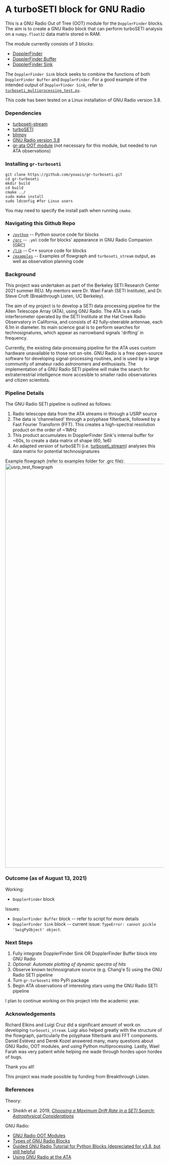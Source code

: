 # A turboSETI block for GNU Radio

This is a GNU Radio Out of Tree (OOT) module for the `DopplerFinder` blocks. The aim is to create a GNU Radio block that can perform turboSETI analysis on a `numpy.float32` data matrix stored in RAM.

The module currently consists of 3 blocks:
- [DopplerFinder](https://github.com/youais/gr-turboseti/blob/master/python/find_et.py)
- [DopplerFinder Buffer](https://github.com/youais/gr-turboseti/blob/master/python/find_et_buffer.py)
- [DopplerFinder Sink](https://github.com/youais/gr-turboseti/blob/master/python/find_et_sync.py)

The `DopplerFinder Sink` block seeks to combine the functions of both `DopplerFinder Buffer` and `DopplerFinder`. For a good example of the intended output of `DopplerFinder Sink`, refer to [`turboseti_multiprocessing_test.py`](https://github.com/youais/gr-turboseti/blob/master/examples/turboseti_multiprocessing_test.py). 

This code has been tested on a Linux installation of GNU Radio version 3.8.


### Dependencies

- [turboseti-stream](https://github.com/luigifcruz/turboseti-stream)
- [turboSETI](https://github.com/UCBerkeleySETI/turbo_seti/tree/e9dbcd8319cf332858ed95e3090ae1feeebab25d)
- [blimpy](https://github.com/UCBerkeleySETI/blimpy)
- [GNU Radio version 3.8](https://wiki.gnuradio.org/index.php/InstallingGR)
- [gr-ata OOT module](https://github.com/SETIatHCRO/gr-ata) (not necessary for this module, but needed to run ATA observations)


### Installing `gr-turboseti`

```
git clone https://github.com/youais/gr-turboseti.git
cd gr-turboseti
mkdir build
cd build
cmake ../
sudo make install
sudo ldconfig #for Linux users
```
You may need to specify the install path when running `cmake`.


### Navigating this Github Repo

- [`/python`](https://github.com/youais/gr-turboseti/tree/master/python) -- Python source code for blocks
- [`/grc`](https://github.com/youais/gr-turboseti/tree/master/grc) -- `.yml` code for blocks' appearance in GNU Radio Companion (GRC)
- [`/lib`](https://github.com/youais/gr-turboseti/tree/master/lib) -- C++ source code for blocks
- [`/examples`](https://github.com/youais/gr-turboseti/tree/master/examples) -- Examples of flowgraph and `turboseti_stream` output, as well as observation planning code


### Background

This project was undertaken as part of the Berkeley SETI Research Center 2021 summer REU. My mentors were Dr. Wael Farah (SETI Institute), and Dr. Steve Croft (Breakthrough Listen, UC Berkeley).

The aim of my project is to develop a SETI data processing pipeline for the Allen Telescope Array (ATA), using GNU Radio. The ATA is a radio interferometer operated by the SETI Institute at the Hat Creek Radio Observatory in California, and consists of 42 fully-steerable antennae, each 6.1m in diameter. Its main science goal is to perform searches for technosignatures, which appear as narrowband signals 'drifting' in frequency. 

Currently, the existing data-processing pipeline for the ATA uses custom hardware unavailable to those not on-site. GNU Radio is a free open-source software for developing signal-processing routines, and is used by a large community of amateur radio astronomers and enthusiasts. The implementation of a GNU Radio SETI pipeline will make the search for extraterrestrial intelligence more accesible to smaller radio observatories and citizen scientists.


### Pipeline Details

The GNU Radio SETI pipeline is outlined as follows:
1. Radio telescope data from the ATA streams in through a USRP source
2. The data is 'channelised' through a polyphase filterbank, followed by a Fast Fourier Transform (FFT). This creates a high-spectral resolution product on the order of ~1MHz
3. This product accumulates in DopplerFinder Sink's internal buffer for ~60s, to create a data matrix of shape (60, 1e6)
4. An adapted version of turboSETI (i.e. [turboseti_stream](https://github.com/luigifcruz/turboseti-stream/blob/main/main.py)) analyses this data matrix for potential technosignatures

Example flowgraph (refer to examples folder for .grc file):
<img width="1280" alt="usrp_test_flowgraph" src="https://user-images.githubusercontent.com/54188486/129296704-577b0380-6899-47f4-8a7c-d9cf56200835.png">


### Outcome (as of August 13, 2021)

Working:
- `DopplerFinder` block

Issues:
- `DopplerFinder Buffer` block -- refer to script for more details
- `DopplerFinder Sink` block -- current issue: `TypeError: cannot pickle 'SwigPyObject' object`.

### Next Steps

1. Fully integrate DopplerFinder Sink OR DopplerFinder Buffer block into GNU Radio
3. _Optional: Automate plotting of dynamic spectra of hits_
4. Observe known technosignature source (e.g. Chang'e 5) using the GNU Radio SETI pipeline
5. Turn `gr-turboseti` into PyPi package
6. Begin ATA observations of interesting stars using the GNU Radio SETI pipeline

I plan to continue working on this project into the academic year.


### Acknowledgements

Richard Elkins and Luigi Cruz did a significant amount of work on developing `turboseti_stream`. Luigi also helped greatly with the structure of the flowgraph, particularly the polyphase filterbank and FFT components. Daniel Estévez and Derek Kozel answered many, many questions about GNU Radio, OOT modules, and using Python multiprocessing. Lastly, Wael Farah was very patient while helping me wade through hordes upon hordes of bugs.

Thank you all!

This project was made possible by funding from Breakthrough Listen.


### References

Theory:
- Sheikh et al. 2019, [_Choosing a Maximum Drift Rate in a SETI Search: Astrophysical Considerations_](https://arxiv.org/abs/1910.01148)

GNU Radio:
- [GNU Radio OOT Modules](https://wiki.gnuradio.org/index.php/OutOfTreeModules)
- [Types of GNU Radio Blocks](https://wiki.gnuradio.org/index.php/Types_of_Blocks)
- [Guided GNU Radio Tutorial for Python Blocks (depreciated for v3.8, but still helpful](https://wiki.gnuradio.org/index.php/Guided_Tutorial_GNU_Radio_in_Python)
- [Using GNU Radio at the ATA](https://wiki.gnuradio.org/index.php/GNURadio@theATA)

